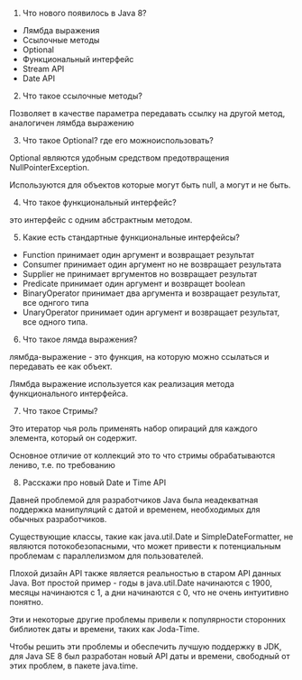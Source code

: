 1. Что нового появилось в Java 8?

- Лямбда выражения
- Ссылочные методы
- Optional
- Функциональный интерфейс
- Stream API
- Date API

2. Что такое ссылочные методы?

Позволяет в качестве параметра передавать ссылку на другой метод, аналогичен лямбда выражению

3. Что такое Optional? где его можноиспользовать?

Optional являются удобным средством предотвращения NullPointerException.

Используются для объектов которые могут быть null, а могут и не быть.

4. Что такое функциональный интерфейс?

это интерфейс с одним абстрактным методом.

5. Какие есть стандартные функциональные интерфейсы?

- Function принимает один аргумент и возвращает результат
- Consumer принимает один аргумент но не возвращает результата
- Supplier не принимает вргументов но возвращает результат
- Predicate принимает один аргумент и возвращет boolean
- BinaryOperator принимает два аргумента и возвращает результат, все однгого типа
- UnaryOperator принимает один аргумент и возвращает результат, все одного типа.

6. Что такое лямда выражения?

лямбда-выражение - это функция, на которую можно ссылаться и передавать ее как объект.

Лямбда выражение используется как реализация метода функционального интерфейса.

7. Что такое Стримы?

Это итератор чья роль применять набор опираций для каждого элемента, который он содержит.

Основное отличие от коллекций это то что стримы обрабатываются лениво, т.е. по требованию

8. Расскажи про новый Date и Time API

Давней проблемой для разработчиков Java была неадекватная поддержка манипуляций с датой и временем, необходимых для обычных разработчиков.

Существующие классы, такие как java.util.Date и SimpleDateFormatter, не являются потокобезопасными, что может привести к потенциальным проблемам с параллелизмом для пользователей.

Плохой дизайн API также является реальностью в старом API данных Java. Вот простой пример - годы в java.util.Date начинаются с 1900, месяцы начинаются с 1, а дни начинаются с 0, что не очень интуитивно понятно.

Эти и некоторые другие проблемы привели к популярности сторонних библиотек даты и времени, таких как Joda-Time.

Чтобы решить эти проблемы и обеспечить лучшую поддержку в JDK, для Java SE 8 был разработан новый API даты и времени, свободный от этих проблем, в пакете java.time.